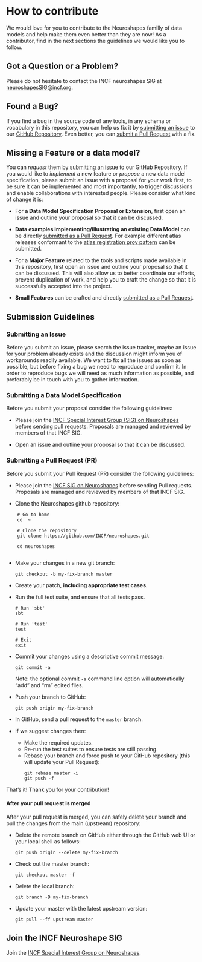 # How to contribute

We would love for you to contribute to the Neuroshapes familly of data models and help make them even better than they are now!
As a contributor, find in the next sections the guidelines we would like you to follow.

## Got a Question or a Problem?
Please do not hesitate to contact the INCF neuroshapes SIG at [neuroshapesSIG@incf.org](neuroshapesSIG@incf.org).

## Found a Bug?
If you find a bug in the source code of any tools, in any schema or vocabulary in this repository, you can help us fix it by
[submitting an issue](#submit-issue) to our [GitHub Repository](https://github.com/INCF/neuroshapes). Even better, you can
[submit a Pull Request](#submit-pr) with a fix.

## Missing a Feature or a data model?
You can *request* them by [submitting an issue](#submit-issue) to our GitHub
Repository. If you would like to *implement* a new feature or *propose* a new data model specification, please submit an issue with a proposal for your work first, to be sure it can be implemented and most importantly, to trigger discussions and enable collaborations with interested people.
Please consider what kind of change it is:

* For **a Data Model Specification Proposal or Extension**, first open an issue and outline your proposal so that it can be discussed.

* **Data examples implementing/illustrating an existing Data Model** can be directly [submitted as a Pull Request](#submit-pr). For example different atlas releases conformant to the 
[atlas registration prov pattern](https://github.com/INCF/neuroshapes/blob/master/provpatterns/assets/atlas-registration-prov-template.svg) can be submitted.

* For a **Major Feature** related to the tools and scripts made available in this repository, first open an issue and outline your proposal so that it can be
discussed. This will also allow us to better coordinate our efforts, prevent duplication of work,
and help you to craft the change so that it is successfully accepted into the project.


* **Small Features** can be crafted and directly [submitted as a Pull Request](#submit-pr).

## Submission Guidelines
### Submitting an Issue
Before you submit an issue, please search the issue tracker, maybe an issue for your problem already
exists and the discussion might inform you of workarounds readily available.
We want to fix all the issues as soon as possible, but before fixing a bug we need to reproduce and
confirm it. In order to reproduce bugs we will need as much information as possible, and preferably
be in touch with you to gather information.

### Submitting a Data Model Specification
Before you submit your proposal consider the following guidelines:

* Please join the [INCF Special Interest Group (SIG) on Neuroshapes](https://www.incf.org/activities/standards-and-best-practices/incf-special-interest-groups/incf-sig-on-neuroshapes-open) before sending pull requests.
  Proposals are managed and reviewed by members of that INCF SIG.
 
* Open an issue and outline your proposal so that it can be discussed.




### Submitting a Pull Request (PR)
Before you submit your Pull Request (PR) consider the following guidelines:

* Please join the [INCF SIG on Neuroshapes]() before sending Pull requests.
  Proposals are managed and reviewed by members of that INCF SIG.


* Clone the Neuroshapes github repository:

```shell
    # Go to home
    cd  ~
    
    # Clone the repository
    git clone https://github.com/INCF/neuroshapes.git
    
    cd neuroshapes
    
```
    
* Make your changes in a new git branch:

     ```shell
     git checkout -b my-fix-branch master
     ```
* Create your patch, **including appropriate test cases**.

* Run the full test suite, and ensure that all tests pass.

    ```shell
    # Run 'sbt'
    sbt
    
    # Run 'test'
    test
    
    # Exit
    exit
    
    ```
* Commit your changes using a descriptive commit message.

     ```shell
     git commit -a
     ```
  Note: the optional commit `-a` command line option will automatically “add” and “rm” edited files.

* Push your branch to GitHub:

    ```shell
    git push origin my-fix-branch
    ```
* In GitHub, send a pull request to the `master` branch.

* If we suggest changes then:
  * Make the required updates.
  * Re-run the test suites to ensure tests are still passing.
  * Rebase your branch and force push to your GitHub repository (this will update your Pull Request):
    ```shell
    git rebase master -i
    git push -f
    ```
That’s it! Thank you for your contribution!
#### After your pull request is merged
After your pull request is merged, you can safely delete your branch and pull the changes
from the main (upstream) repository:
* Delete the remote branch on GitHub either through the GitHub web UI or your local shell as follows:
    ```shell
    git push origin --delete my-fix-branch
    ```

* Check out the master branch:

    ```shell
    git checkout master -f
    ```

* Delete the local branch:
    ```shell
    git branch -D my-fix-branch
    ```

* Update your master with the latest upstream version:
    ```shell
    git pull --ff upstream master
    ```
    
## Join the INCF Neuroshape SIG

Join the [INCF Special Interest Group on Neuroshapes](https://www.incf.org/activities/standards-and-best-practices/incf-special-interest-groups/incf-sig-on-neuroshapes-open).
